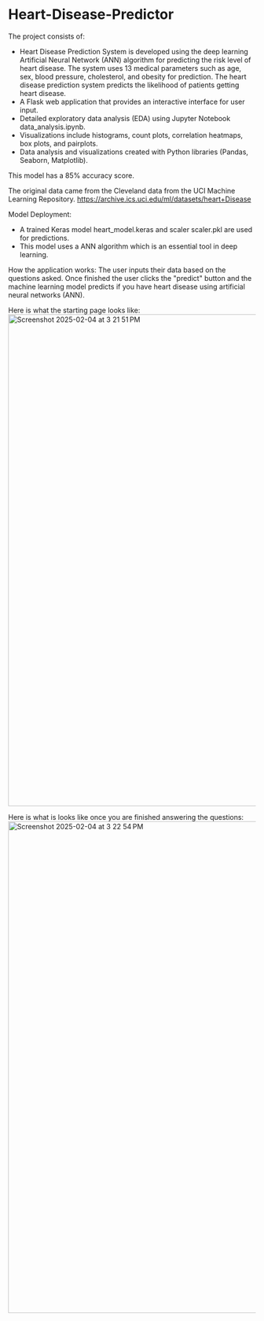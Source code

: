 # Heart-Disease-Predictor
The project consists of:
- Heart Disease Prediction System is developed using the deep learning Artificial Neural Network (ANN) algorithm for predicting the risk level of heart disease. The system uses 13 medical parameters such as age, sex, blood pressure, cholesterol, and obesity for prediction. The heart disease prediction system predicts the likelihood of patients getting heart disease.
- A Flask web application that provides an interactive interface for user input.
- Detailed exploratory data analysis (EDA) using Jupyter Notebook data_analysis.ipynb.
- Visualizations include histograms, count plots, correlation heatmaps, box plots, and pairplots.
- Data analysis and visualizations created with Python libraries (Pandas, Seaborn, Matplotlib).

This model has a 85% accuracy score.

The original data came from the Cleveland data from the UCI Machine Learning Repository. https://archive.ics.uci.edu/ml/datasets/heart+Disease

Model Deployment:  
  - A trained Keras model heart_model.keras and scaler scaler.pkl are used for predictions.
  - This model uses a ANN algorithm which is an essential tool in deep learning.

How the application works:
The user inputs their data based on the questions asked. Once finished the user clicks the "predict" button and the machine learning model predicts if you have heart disease using artificial neural networks (ANN). 

Here is what the starting page looks like:
<img width="1000" alt="Screenshot 2025-02-04 at 3 21 51 PM" src="https://github.com/user-attachments/assets/0ba017a2-f067-482d-82b0-d49fe0e6e0ba" />

Here is what is looks like once you are finished answering the questions:
<img width="1000" alt="Screenshot 2025-02-04 at 3 22 54 PM" src="https://github.com/user-attachments/assets/7a49d991-e854-4e10-9974-9758463d7a0c" />
